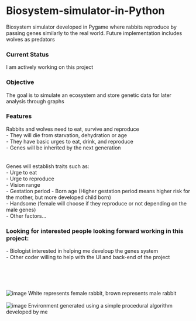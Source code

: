 # Biosystem-simulator-in-Python
Biosystem simulator developed in Pygame where rabbits reproduce by passing genes similarly to the real world. Future implementation includes wolves as predators

<h3>Current Status</h3>
I am actively working on this project

<h3>Objective</h3>
The goal is to simulate an ecosystem and store genetic data for later analysis through graphs

<h3>Features</h3>
Rabbits and wolves need to eat, survive and reproduce  <br>
  - They will die from starvation, dehydration or age  <br>
  - They have basic urges to eat, drink, and reproduce  <br>
  - Genes will be inherited by the next generation  <br>
<br><br>
Genes will establish traits such as:  <br>
        - Urge to eat  <br>
        - Urge to reproduce  <br>
        - Vision range  <br>
        - Gestation period - Born age (Higher gestation period means higher risk for the mother, but more developed child born)  <br>
        - Handsome (female will choose if they reproduce or not depending on the male genes)  <br>
        - Other factors...  <br>

<h3>Looking for interested people looking forward working in this project:</h3>
  - Biologist interested in helping me develoup the genes system  <br>
  - Other coder willing to help with the UI and back-end of the project

<br><br>
<br><br>
![image](https://github.com/user-attachments/assets/432d56e9-bbe2-47fa-99eb-d14a7b635482)
  White represents female rabbit, brown represents male rabbit
<br><br>
![image](https://github.com/user-attachments/assets/2d8f86a7-42f9-4d75-9bec-9932068437e6)
  Environment generated using a simple procedural algorithm developed by me
